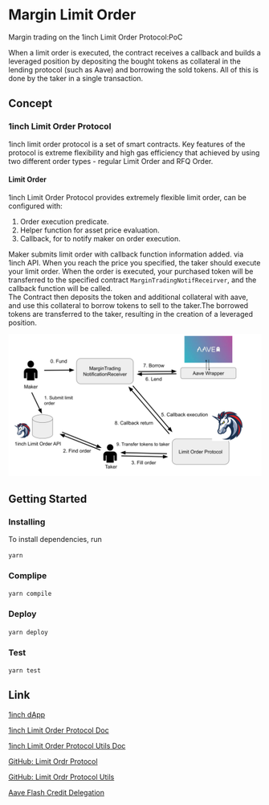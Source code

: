 # Margin Limit Order
Margin trading on the 1inch Limit Order Protocol:PoC

When a limit order is executed, the contract receives a callback and builds a leveraged position by depositing the bought tokens as collateral in the lending protocol (such as Aave) and borrowing the sold tokens. All of this is done by the taker in a single transaction.

## Concept
### 1inch Limit Order Protocol
1inch limit order protocol is a set of smart contracts. Key features of the protocol is extreme flexibility and high gas efficiency that achieved by using two different order types - regular Limit Order and RFQ Order.

#### Limit Order
1inch Limit Order Protocol provides extremely flexible limit order, can be configured with:

 1. Order execution predicate.
 2. Helper function for asset price evaluation.
 3. Callback, for to notify maker on order execution.

Maker submits limit order with callback function information added. via 1inch API. When you reach the price you specified, the taker should execute your limit order. When the order is executed, your purchased token will be transferred to the specified contract `MarginTradingNotifReceirver`, and the callback    function will be called.   
The Contract then deposits the token and additional collateral with aave, and use this collateral to borrow tokens to sell to the taker.The borrowed tokens are transferred to the taker, resulting in the creation of a leveraged position.

![Figures](./images/figures.svg)

## Getting Started 
### Installing
To install dependencies, run

`yarn`

### Complipe
`yarn compile`

### Deploy
`yarn deploy`

### Test
`yarn test`

## Link
[1inch dApp](https://app.1inch.io/#/1/classic/limit-order/WETH/DAI)

[1inch Limit Order Protocol Doc](https://docs.1inch.io/limit-order-protocol/)

[1inch Limit Order Protocol Utils Doc](https://docs.1inch.io/limit-order-protocol-utils/)

[GitHub: Limit Ordr Protocol](https://github.com/1inch/limit-order-protocol/)

[GitHub: Limit Ordr Protocol Utils](https://github.com/1inch/limit-order-protocol-utils/)

[Aave Flash Credit Delegation](https://docs.aave.com/developers/the-core-protocol/lendingpool#borrow)